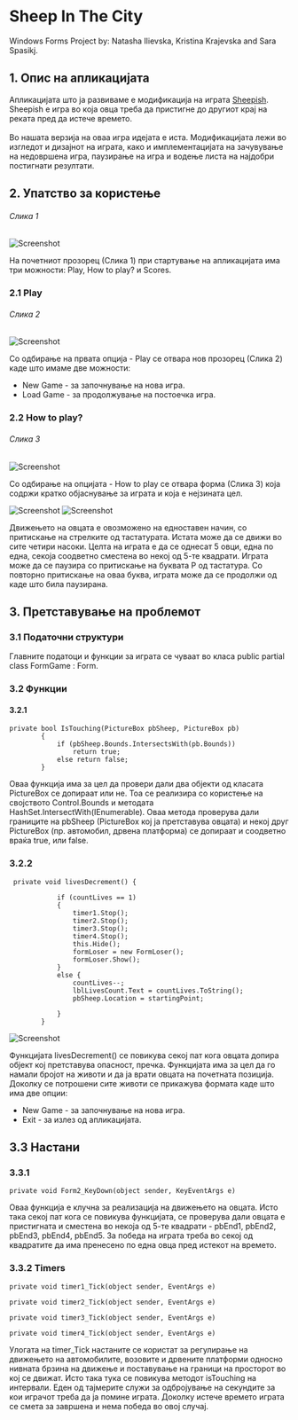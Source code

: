 # Sheep In The City

Windows Forms Project by: Natasha Ilievska, Kristina Krajevska and Sara Spasikj.

## 1. Опис на апликацијата 
Апликацијата што ја развиваме е модификација на играта <a href="https://www.miniclip.com/games/sheepish/en/">Sheepish</a>. Sheepish е игра во која овца треба да  пристигне до другиот крај на реката пред да истече времето.<br><br>
Во нашата верзија на оваа игра идејата е иста. Модификацијата лежи во изгледот и дизајнот на играта, како и имплементацијата на зачувување на недовршена игра, паузирање на игра и водење листа на најдобри постигнати резултати.

## 2. Упатство за користење
###### *Слика 1*
  
![Screenshot](SheepInTheCity.png)

На почетниот прозорец (Слика 1) при стартување на апликацијата има три можности: Play, How to play? и Scores.
### 2.1 Play
###### *Слика 2*

![Screenshot](SheepAway.png)

Со одбирање на првата опција - Play се отвара нов прозорец (Слика 2) каде што имаме две можности:
- New Game \- за започнување на нова игра.
- Load Game \- за продолжување на постоечка игра.

### 2.2 How to play?
###### *Слика 3*

![Screenshot](HowToPlay.png)

Со одбирање на опцијата - How to play се отвара форма (Слика 3) која содржи кратко објаснување за играта и која е нејзината цел.

![Screenshot](Forma2_1.png)
![Screenshot](Forma2_2.png)


Движењето на овцата е овозможено на едноставен начин, со притискање на стрелките од тастатурата. Истата може да се движи во сите четири насоки. Целта на играта е да се однесат 5 овци, една по една, секоја соодветно сместена во некој од 5-те квадрати. Играта може да  се паузира со притискање на буквата P од тастатура. Со повторно притискање на оваа буква, играта може да се продолжи од каде што била паузирана.  


## 3. Претставување на проблемот

### 3.1 Податочни структури
Главните податоци и функции за играта се чуваат во класа public partial class FormGame : Form. 

### 3.2 Функции
#### 3.2.1 
```
private bool IsTouching(PictureBox pbSheep, PictureBox pb)
        {
            if (pbSheep.Bounds.IntersectsWith(pb.Bounds))
                return true;
            else return false;
        }
```
Оваа функција има за цел да провери дали два објекти од класата PictureBox се допираат или не. Тоа се реализира со користење на својството Control.Bounds и методата HashSet<T>.IntersectWith(IEnumerable<T>). Оваа метода проверува дали границите на pbSheep (PictureBox кој ја претставува овцата) и некој друг PictureBox (пр. автомобил, дрвена платформа) се допираат и соодветно враќа true, или  false.

### 3.2.2 
```
 private void livesDecrement() {
          
            if (countLives == 1)
            {
                timer1.Stop();
                timer2.Stop();
                timer3.Stop();
                timer4.Stop();
                this.Hide();
                formLoser = new FormLoser();
                formLoser.Show();
            }
            else {
                countLives--;
                lblLivesCount.Text = countLives.ToString();
                pbSheep.Location = startingPoint;

            }
        }
```
![Screenshot](FormLoser.png)

Функцијата livesDecrement() се повикува секој пат кога овцата допира објект кој претставува опасност, пречка. Функцијата има за цел да го намали бројот на животи и да ја врати овцата на почетната позиција. Доколку се потрошени сите животи се прикажува формата каде што има  две опции: 
- New Game \- за започнување на нова игра.
- Exit \- за излез од апликацијата.

## 3.3 Настани

### 3.3.1 
```
private void Form2_KeyDown(object sender, KeyEventArgs e)
```
Оваа функција е клучна за реализација на движењето на овцата. Исто така секој пат кога се повикува функцијата, се проверува дали овцата 
е пристигната и сместена во некоја од 5-те квадрати - pbEnd1, pbEnd2, pbEnd3, pbEnd4, pbEnd5. За победа на играта треба во секој од квадратите да има пренесено по една овца пред истекот на времето.

### 3.3.2 Timers
```
private void timer1_Tick(object sender, EventArgs e)
```
```
private void timer2_Tick(object sender, EventArgs e)
```
```
private void timer3_Tick(object sender, EventArgs e)
```
```
private void timer4_Tick(object sender, EventArgs e)
```
Улогата на timer_Tick настаните се користат за регулирање на движењето на автомобилите, возовите и дрвените платформи односно нивната брзина на движење и поставување на граници на просторот во кој се движат. Исто така тука се повикува методот isTouching на интервали. Еден од тајмерите служи за одбројување на секундите за кои играчот треба да ја помине играта. Доколку истече времето играта се смета за завршена и нема победа во овој случај.

